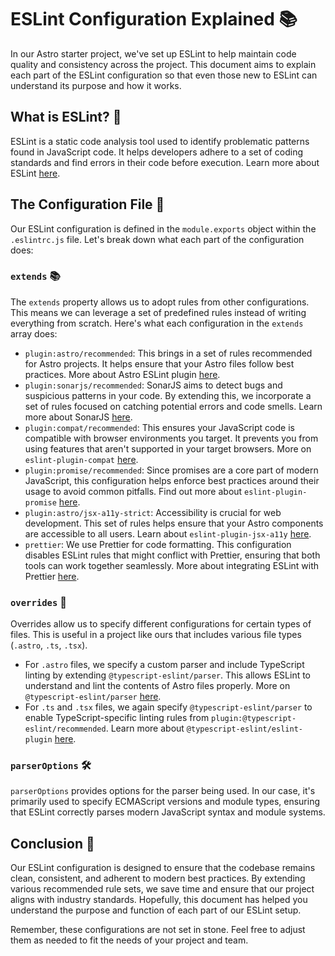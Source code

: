 # ESLint Configuration Explained 📚

In our Astro starter project, we've set up ESLint to help maintain code quality and consistency across the project. This document aims to explain each part of the ESLint configuration so that even those new to ESLint can understand its purpose and how it works.

## What is ESLint? 🤖

ESLint is a static code analysis tool used to identify problematic patterns found in JavaScript code. It helps developers adhere to a set of coding standards and find errors in their code before execution. Learn more about ESLint [here](https://eslint.org/).

## The Configuration File 📄

Our ESLint configuration is defined in the `module.exports` object within the `.eslintrc.js` file. Let's break down what each part of the configuration does:

### `extends` 📚

The `extends` property allows us to adopt rules from other configurations. This means we can leverage a set of predefined rules instead of writing everything from scratch. Here's what each configuration in the `extends` array does:

- `plugin:astro/recommended`: This brings in a set of rules recommended for Astro projects. It helps ensure that your Astro files follow best practices. More about Astro ESLint plugin [here](https://github.com/ota-meshi/eslint-plugin-astro).
- `plugin:sonarjs/recommended`: SonarJS aims to detect bugs and suspicious patterns in your code. By extending this, we incorporate a set of rules focused on catching potential errors and code smells. Learn more about SonarJS [here](https://github.com/SonarSource/eslint-plugin-sonarjs).
- `plugin:compat/recommended`: This ensures your JavaScript code is compatible with browser environments you target. It prevents you from using features that aren't supported in your target browsers. More on `eslint-plugin-compat` [here](https://github.com/amilajack/eslint-plugin-compat).
- `plugin:promise/recommended`: Since promises are a core part of modern JavaScript, this configuration helps enforce best practices around their usage to avoid common pitfalls. Find out more about `eslint-plugin-promise` [here](https://github.com/xjamundx/eslint-plugin-promise).
- `plugin:astro/jsx-a11y-strict`: Accessibility is crucial for web development. This set of rules helps ensure that your Astro components are accessible to all users. Learn about `eslint-plugin-jsx-a11y` [here](https://github.com/jsx-eslint/eslint-plugin-jsx-a11y).
- `prettier`: We use Prettier for code formatting. This configuration disables ESLint rules that might conflict with Prettier, ensuring that both tools can work together seamlessly. More about integrating ESLint with Prettier [here](https://prettier.io/docs/en/integrating-with-linters.html).

### `overrides` 🔄

Overrides allow us to specify different configurations for certain types of files. This is useful in a project like ours that includes various file types (`.astro`, `.ts`, `.tsx`).

- For `.astro` files, we specify a custom parser and include TypeScript linting by extending `@typescript-eslint/parser`. This allows ESLint to understand and lint the contents of Astro files properly. More on `@typescript-eslint/parser` [here](https://github.com/typescript-eslint/typescript-eslint).
- For `.ts` and `.tsx` files, we again specify `@typescript-eslint/parser` to enable TypeScript-specific linting rules from `plugin:@typescript-eslint/recommended`. Learn more about `@typescript-eslint/eslint-plugin` [here](https://typescript-eslint.io/getting-started/).

### `parserOptions` 🛠️

`parserOptions` provides options for the parser being used. In our case, it's primarily used to specify ECMAScript versions and module types, ensuring that ESLint correctly parses modern JavaScript syntax and module systems.

## Conclusion 🏁

Our ESLint configuration is designed to ensure that the codebase remains clean, consistent, and adherent to modern best practices. By extending various recommended rule sets, we save time and ensure that our project aligns with industry standards. Hopefully, this document has helped you understand the purpose and function of each part of our ESLint setup.

Remember, these configurations are not set in stone. Feel free to adjust them as needed to fit the needs of your project and team.
